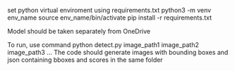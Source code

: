 set python virtual enviroment using requirements.txt
python3 -m venv env_name
source env_name/bin/activate
pip install -r requirements.txt

Model should be taken separately from OneDrive

To run, use command
python detect.py image_path1 image_path2 image_path3 ...
The code should generate images with bounding boxes and json containing bboxes and scores in the same folder
